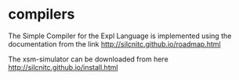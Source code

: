 # compilers
The Simple Compiler for the Expl Language is implemented using the documentation from the link http://silcnitc.github.io/roadmap.html

The xsm-simulator can be downloaded from here http://silcnitc.github.io/install.html
